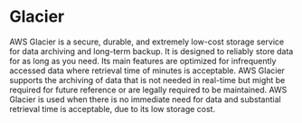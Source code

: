 # Glacier

AWS Glacier is a secure, durable, and extremely low-cost storage service for data archiving and long-term backup. It is designed to reliably store data for as long as you need. Its main features are optimized for infrequently accessed data where retrieval time of minutes is acceptable. AWS Glacier supports the archiving of data that is not needed in real-time but might be required for future reference or are legally required to be maintained. AWS Glacier is used when there is no immediate need for data and substantial retrieval time is acceptable, due to its low storage cost.